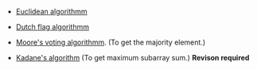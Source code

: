 - [Euclidean algorithmm](basic_maths/gcd_hcf.py)
- [Dutch flag algorithmm](problems%20on%20array/medium/zeros_ones_twos.py)

- [Moore's voting algorithmm](problems%20on%20array/medium/majority_elements.py). (To get the majority element.)
- [Kadane's algorithm](problems%20on%20array/medium/maximum_subarray_sum.py) (To get maximum subarray sum.) __Revison required__